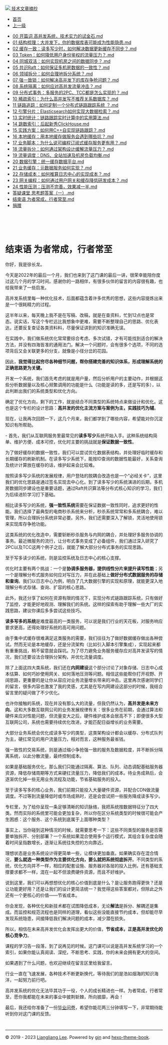 <!DOCTYPE html>

<html xmlns="http://www.w3.org/1999/xhtml">
<head>
<head>
<meta content="text/html; charset=utf-8" http-equiv="Content-Type"/>
<meta content="width=device-width, initial-scale=1, maximum-scale=1.0, user-scalable=no" name="viewport"/>
<meta content="zh-cn" http-equiv="content-language"/>
<meta content="结束语 为者常成，行者常至" name="description"/>
<link href="/static/favicon.png" rel="icon"/>
<title>结束语 为者常成，行者常至 </title>
<link href="/static/index.css" rel="stylesheet"/>
<link href="/static/highlight.min.css" rel="stylesheet"/>
<script src="/static/highlight.min.js"></script>
<meta content="Hexo 4.2.0" name="generator"/>

</head>
<body>
<div class="book-container">
<div class="book-sidebar">
<div class="book-brand">
<a href="/">
<img src="/static/favicon.png"/>
<span>技术文章摘抄</span>
</a>
</div>
<div class="book-menu uncollapsible">
<ul class="uncollapsible">
<li><a class="current-tab" href="/">首页</a></li>
<li><a href="../">上一级</a></li>
</ul>
<ul class="uncollapsible">
<li>
<a class="menu-item" href="/%e4%b8%93%e6%a0%8f/%e9%ab%98%e5%b9%b6%e5%8f%91%e7%b3%bb%e7%bb%9f%e5%ae%9e%e6%88%98%e8%af%be/00%20%e5%bc%80%e7%af%87%e8%af%8d%20%e9%ab%98%e5%b9%b6%e5%8f%91%e7%b3%bb%e7%bb%9f%ef%bc%8c%e6%8a%80%e6%9c%af%e5%ae%9e%e5%8a%9b%e7%9a%84%e8%af%95%e9%87%91%e7%9f%b3.md" id="00 开篇词 高并发系统，技术实力的试金石.md">00 开篇词 高并发系统，技术实力的试金石.md</a>
</li>
<li>
<a class="menu-item" href="/%e4%b8%93%e6%a0%8f/%e9%ab%98%e5%b9%b6%e5%8f%91%e7%b3%bb%e7%bb%9f%e5%ae%9e%e6%88%98%e8%af%be/01%20%e7%bb%93%e6%9e%84%e6%a2%b3%e7%90%86%ef%bc%9a%e5%a4%a7%e5%b9%b6%e5%8f%91%e4%b8%8b%ef%bc%8c%e4%bd%a0%e7%9a%84%e6%95%b0%e6%8d%ae%e5%ba%93%e8%a1%a8%e5%8f%af%e8%83%bd%e6%88%90%e4%b8%ba%e6%80%a7%e8%83%bd%e9%9a%90%e6%82%a3.md" id="01 结构梳理：大并发下，你的数据库表可能成为性能隐患.md">01 结构梳理：大并发下，你的数据库表可能成为性能隐患.md</a>
</li>
<li>
<a class="menu-item" href="/%e4%b8%93%e6%a0%8f/%e9%ab%98%e5%b9%b6%e5%8f%91%e7%b3%bb%e7%bb%9f%e5%ae%9e%e6%88%98%e8%af%be/02%20%e7%bc%93%e5%ad%98%e4%b8%80%e8%87%b4%ef%bc%9a%e8%af%bb%e5%a4%9a%e5%86%99%e5%b0%91%e6%97%b6%ef%bc%8c%e5%a6%82%e4%bd%95%e8%a7%a3%e5%86%b3%e6%95%b0%e6%8d%ae%e6%9b%b4%e6%96%b0%e7%bc%93%e5%ad%98%e4%b8%8d%e5%90%8c%e6%ad%a5%ef%bc%9f.md" id="02 缓存一致：读多写少时，如何解决数据更新缓存不同步？.md">02 缓存一致：读多写少时，如何解决数据更新缓存不同步？.md</a>
</li>
<li>
<a class="menu-item" href="/%e4%b8%93%e6%a0%8f/%e9%ab%98%e5%b9%b6%e5%8f%91%e7%b3%bb%e7%bb%9f%e5%ae%9e%e6%88%98%e8%af%be/03%20Token%ef%bc%9a%e5%a6%82%e4%bd%95%e9%99%8d%e4%bd%8e%e7%94%a8%e6%88%b7%e8%ba%ab%e4%bb%bd%e9%89%b4%e6%9d%83%e7%9a%84%e6%b5%81%e9%87%8f%e5%8e%8b%e5%8a%9b%ef%bc%9f.md" id="03 Token：如何降低用户身份鉴权的流量压力？.md">03 Token：如何降低用户身份鉴权的流量压力？.md</a>
</li>
<li>
<a class="menu-item" href="/%e4%b8%93%e6%a0%8f/%e9%ab%98%e5%b9%b6%e5%8f%91%e7%b3%bb%e7%bb%9f%e5%ae%9e%e6%88%98%e8%af%be/04%20%e5%90%8c%e5%9f%8e%e5%8f%8c%e6%b4%bb%ef%bc%9a%e5%a6%82%e4%bd%95%e5%ae%9e%e7%8e%b0%e6%9c%ba%e6%88%bf%e4%b9%8b%e9%97%b4%e7%9a%84%e6%95%b0%e6%8d%ae%e5%90%8c%e6%ad%a5%ef%bc%9f.md" id="04 同城双活：如何实现机房之间的数据同步？.md">04 同城双活：如何实现机房之间的数据同步？.md</a>
</li>
<li>
<a class="menu-item" href="/%e4%b8%93%e6%a0%8f/%e9%ab%98%e5%b9%b6%e5%8f%91%e7%b3%bb%e7%bb%9f%e5%ae%9e%e6%88%98%e8%af%be/05%20%e5%85%b1%e8%af%86Raft%ef%bc%9a%e5%a6%82%e4%bd%95%e4%bf%9d%e8%af%81%e5%a4%9a%e6%9c%ba%e6%88%bf%e6%95%b0%e6%8d%ae%e7%9a%84%e4%b8%80%e8%87%b4%e6%80%a7%ef%bc%9f.md" id="05 共识Raft：如何保证多机房数据的一致性？.md">05 共识Raft：如何保证多机房数据的一致性？.md</a>
</li>
<li>
<a class="menu-item" href="/%e4%b8%93%e6%a0%8f/%e9%ab%98%e5%b9%b6%e5%8f%91%e7%b3%bb%e7%bb%9f%e5%ae%9e%e6%88%98%e8%af%be/06%20%e9%a2%86%e5%9f%9f%e6%8b%86%e5%88%86%ef%bc%9a%e5%a6%82%e4%bd%95%e5%90%88%e7%90%86%e5%9c%b0%e6%8b%86%e5%88%86%e7%b3%bb%e7%bb%9f%ef%bc%9f.md" id="06 领域拆分：如何合理地拆分系统？.md">06 领域拆分：如何合理地拆分系统？.md</a>
</li>
<li>
<a class="menu-item" href="/%e4%b8%93%e6%a0%8f/%e9%ab%98%e5%b9%b6%e5%8f%91%e7%b3%bb%e7%bb%9f%e5%ae%9e%e6%88%98%e8%af%be/07%20%e5%bc%ba%e4%b8%80%e8%87%b4%e9%94%81%ef%bc%9a%e5%a6%82%e4%bd%95%e8%a7%a3%e5%86%b3%e9%ab%98%e5%b9%b6%e5%8f%91%e4%b8%8b%e7%9a%84%e5%ba%93%e5%ad%98%e4%ba%89%e6%8a%a2%e9%97%ae%e9%a2%98%ef%bc%9f.md" id="07 强一致锁：如何解决高并发下的库存争抢问题？.md">07 强一致锁：如何解决高并发下的库存争抢问题？.md</a>
</li>
<li>
<a class="menu-item" href="/%e4%b8%93%e6%a0%8f/%e9%ab%98%e5%b9%b6%e5%8f%91%e7%b3%bb%e7%bb%9f%e5%ae%9e%e6%88%98%e8%af%be/08%20%e7%b3%bb%e7%bb%9f%e9%9a%94%e7%a6%bb%ef%bc%9a%e5%a6%82%e4%bd%95%e5%ba%94%e5%af%b9%e9%ab%98%e5%b9%b6%e5%8f%91%e6%b5%81%e9%87%8f%e5%86%b2%e5%87%bb%ef%bc%9f.md" id="08 系统隔离：如何应对高并发流量冲击？.md">08 系统隔离：如何应对高并发流量冲击？.md</a>
</li>
<li>
<a class="menu-item" href="/%e4%b8%93%e6%a0%8f/%e9%ab%98%e5%b9%b6%e5%8f%91%e7%b3%bb%e7%bb%9f%e5%ae%9e%e6%88%98%e8%af%be/09%20%e5%88%86%e5%b8%83%e5%bc%8f%e4%ba%8b%e5%8a%a1%ef%bc%9a%e5%a4%9a%e6%9c%8d%e5%8a%a1%e7%9a%842PC%e3%80%81TCC%e9%83%bd%e6%98%af%e6%80%8e%e4%b9%88%e5%ae%9e%e7%8e%b0%e7%9a%84%ef%bc%9f.md" id="09 分布式事务：多服务的2PC、TCC都是怎么实现的？.md">09 分布式事务：多服务的2PC、TCC都是怎么实现的？.md</a>
</li>
<li>
<a class="menu-item" href="/%e4%b8%93%e6%a0%8f/%e9%ab%98%e5%b9%b6%e5%8f%91%e7%b3%bb%e7%bb%9f%e5%ae%9e%e6%88%98%e8%af%be/10%20%e7%a8%80%e7%96%8f%e7%b4%a2%e5%bc%95%ef%bc%9a%e4%b8%ba%e4%bb%80%e4%b9%88%e9%ab%98%e5%b9%b6%e5%8f%91%e5%86%99%e4%b8%8d%e6%8e%a8%e8%8d%90%e5%85%b3%e7%b3%bb%e6%95%b0%e6%8d%ae%e5%ba%93%ef%bc%9f.md" id="10 稀疏索引：为什么高并发写不推荐关系数据库？.md">10 稀疏索引：为什么高并发写不推荐关系数据库？.md</a>
</li>
<li>
<a class="menu-item" href="/%e4%b8%93%e6%a0%8f/%e9%ab%98%e5%b9%b6%e5%8f%91%e7%b3%bb%e7%bb%9f%e5%ae%9e%e6%88%98%e8%af%be/11%20%e9%93%be%e8%b7%af%e8%bf%bd%e8%b8%aa%ef%bc%9a%e5%a6%82%e4%bd%95%e5%ae%9a%e5%88%b6%e4%b8%80%e4%b8%aa%e5%88%86%e5%b8%83%e5%bc%8f%e9%93%be%e8%b7%af%e8%b7%9f%e8%b8%aa%e7%b3%bb%e7%bb%9f%20%ef%bc%9f.md" id="11 链路追踪：如何定制一个分布式链路跟踪系统 ？.md">11 链路追踪：如何定制一个分布式链路跟踪系统 ？.md</a>
</li>
<li>
<a class="menu-item" href="/%e4%b8%93%e6%a0%8f/%e9%ab%98%e5%b9%b6%e5%8f%91%e7%b3%bb%e7%bb%9f%e5%ae%9e%e6%88%98%e8%af%be/12%20%e5%bc%95%e6%93%8e%e5%88%86%e7%89%87%ef%bc%9aElasticsearch%e5%a6%82%e4%bd%95%e5%ae%9e%e7%8e%b0%e5%a4%a7%e6%95%b0%e6%8d%ae%e6%a3%80%e7%b4%a2%ef%bc%9f.md" id="12 引擎分片：Elasticsearch如何实现大数据检索？.md">12 引擎分片：Elasticsearch如何实现大数据检索？.md</a>
</li>
<li>
<a class="menu-item" href="/%e4%b8%93%e6%a0%8f/%e9%ab%98%e5%b9%b6%e5%8f%91%e7%b3%bb%e7%bb%9f%e5%ae%9e%e6%88%98%e8%af%be/13%20%e5%ae%9e%e6%97%b6%e7%bb%9f%e8%ae%a1%ef%bc%9a%e9%93%be%e8%b7%af%e8%b7%9f%e8%b8%aa%e5%ae%9e%e6%97%b6%e8%ae%a1%e7%ae%97%e4%b8%ad%e7%9a%84%e5%ae%9e%e7%94%a8%e7%ae%97%e6%b3%95.md" id="13 实时统计：链路跟踪实时计算中的实用算法.md">13 实时统计：链路跟踪实时计算中的实用算法.md</a>
</li>
<li>
<a class="menu-item" href="/%e4%b8%93%e6%a0%8f/%e9%ab%98%e5%b9%b6%e5%8f%91%e7%b3%bb%e7%bb%9f%e5%ae%9e%e6%88%98%e8%af%be/14%20%e8%b7%b3%e6%95%b0%e7%b4%a2%e5%bc%95%ef%bc%9a%e5%90%8e%e8%b5%b7%e6%96%b0%e7%a7%80ClickHouse.md" id="14 跳数索引：后起新秀ClickHouse.md">14 跳数索引：后起新秀ClickHouse.md</a>
</li>
<li>
<a class="menu-item" href="/%e4%b8%93%e6%a0%8f/%e9%ab%98%e5%b9%b6%e5%8f%91%e7%b3%bb%e7%bb%9f%e5%ae%9e%e6%88%98%e8%af%be/15%20%e5%ae%9e%e8%b7%b5%e6%96%b9%e6%a1%88%ef%bc%9a%e5%a6%82%e4%bd%95%e7%94%a8C++%e8%87%aa%e5%ae%9e%e7%8e%b0%e9%93%be%e8%b7%af%e8%b7%9f%e8%b8%aa%ef%bc%9f.md" id="15 实践方案：如何用C++自实现链路跟踪？.md">15 实践方案：如何用C++自实现链路跟踪？.md</a>
</li>
<li>
<a class="menu-item" href="/%e4%b8%93%e6%a0%8f/%e9%ab%98%e5%b9%b6%e5%8f%91%e7%b3%bb%e7%bb%9f%e5%ae%9e%e6%88%98%e8%af%be/16%20%e6%9c%ac%e5%9c%b0%e7%bc%93%e5%ad%98%ef%bc%9a%e7%94%a8%e6%9c%ac%e5%9c%b0%e7%bc%93%e5%ad%98%e5%81%9a%e6%9c%8d%e5%8a%a1%e4%bc%9a%e9%81%87%e5%88%b0%e5%93%aa%e4%ba%9b%e5%9d%91%ef%bc%9f.md" id="16 本地缓存：用本地缓存做服务会遇到哪些坑？.md">16 本地缓存：用本地缓存做服务会遇到哪些坑？.md</a>
</li>
<li>
<a class="menu-item" href="/%e4%b8%93%e6%a0%8f/%e9%ab%98%e5%b9%b6%e5%8f%91%e7%b3%bb%e7%bb%9f%e5%ae%9e%e6%88%98%e8%af%be/17%20%e4%b8%9a%e5%8a%a1%e8%84%9a%e6%9c%ac%ef%bc%9a%e4%b8%ba%e4%bb%80%e4%b9%88%e8%af%b4%e5%8f%af%e7%bc%96%e7%a8%8b%e8%ae%a2%e9%98%85%e5%bc%8f%e7%bc%93%e5%ad%98%e6%9c%8d%e5%8a%a1%e6%9b%b4%e6%9c%89%e7%94%a8%ef%bc%9f.md" id="17 业务脚本：为什么说可编程订阅式缓存服务更有用？.md">17 业务脚本：为什么说可编程订阅式缓存服务更有用？.md</a>
</li>
<li>
<a class="menu-item" href="/%e4%b8%93%e6%a0%8f/%e9%ab%98%e5%b9%b6%e5%8f%91%e7%b3%bb%e7%bb%9f%e5%ae%9e%e6%88%98%e8%af%be/18%20%e6%b5%81%e9%87%8f%e6%8b%86%e5%88%86%ef%bc%9a%e5%a6%82%e4%bd%95%e9%80%9a%e8%bf%87%e6%9e%b6%e6%9e%84%e8%ae%be%e8%ae%a1%e7%bc%93%e8%a7%a3%e6%b5%81%e9%87%8f%e5%8e%8b%e5%8a%9b%ef%bc%9f.md" id="18 流量拆分：如何通过架构设计缓解流量压力？.md">18 流量拆分：如何通过架构设计缓解流量压力？.md</a>
</li>
<li>
<a class="menu-item" href="/%e4%b8%93%e6%a0%8f/%e9%ab%98%e5%b9%b6%e5%8f%91%e7%b3%bb%e7%bb%9f%e5%ae%9e%e6%88%98%e8%af%be/19%20%e6%b5%81%e9%87%8f%e8%b0%83%e5%ba%a6%ef%bc%9aDNS%e3%80%81%e5%85%a8%e7%ab%99%e5%8a%a0%e9%80%9f%e5%8f%8a%e6%9c%ba%e6%88%bf%e8%b4%9f%e8%bd%bd%e5%9d%87%e8%a1%a1.md" id="19 流量调度：DNS、全站加速及机房负载均衡.md">19 流量调度：DNS、全站加速及机房负载均衡.md</a>
</li>
<li>
<a class="menu-item" href="/%e4%b8%93%e6%a0%8f/%e9%ab%98%e5%b9%b6%e5%8f%91%e7%b3%bb%e7%bb%9f%e5%ae%9e%e6%88%98%e8%af%be/20%20%e6%95%b0%e6%8d%ae%e5%bc%95%e6%93%8e%ef%bc%9a%e7%bb%9f%e4%b8%80%e7%bc%93%e5%ad%98%e6%95%b0%e6%8d%ae%e5%b9%b3%e5%8f%b0.md" id="20 数据引擎：统一缓存数据平台.md">20 数据引擎：统一缓存数据平台.md</a>
</li>
<li>
<a class="menu-item" href="/%e4%b8%93%e6%a0%8f/%e9%ab%98%e5%b9%b6%e5%8f%91%e7%b3%bb%e7%bb%9f%e5%ae%9e%e6%88%98%e8%af%be/21%20%e4%b8%9a%e5%8a%a1%e7%bc%93%e5%ad%98%ef%bc%9a%e5%85%83%e6%95%b0%e6%8d%ae%e6%9c%8d%e5%8a%a1%e5%a6%82%e4%bd%95%e5%ae%9e%e7%8e%b0%ef%bc%9f.md" id="21 业务缓存：元数据服务如何实现？.md">21 业务缓存：元数据服务如何实现？.md</a>
</li>
<li>
<a class="menu-item" href="/%e4%b8%93%e6%a0%8f/%e9%ab%98%e5%b9%b6%e5%8f%91%e7%b3%bb%e7%bb%9f%e5%ae%9e%e6%88%98%e8%af%be/22%20%e5%ad%98%e5%82%a8%e6%88%90%e6%9c%ac%ef%bc%9a%e5%a6%82%e4%bd%95%e6%8e%a8%e7%ae%97%e6%97%a5%e5%bf%97%e4%b8%ad%e5%bf%83%e7%9a%84%e5%ae%9e%e7%8e%b0%e6%88%90%e6%9c%ac%ef%bc%9f.md" id="22 存储成本：如何推算日志中心的实现成本？.md">22 存储成本：如何推算日志中心的实现成本？.md</a>
</li>
<li>
<a class="menu-item" href="/%e4%b8%93%e6%a0%8f/%e9%ab%98%e5%b9%b6%e5%8f%91%e7%b3%bb%e7%bb%9f%e5%ae%9e%e6%88%98%e8%af%be/23%20%e7%bd%91%e5%85%b3%e7%bc%96%e7%a8%8b%ef%bc%9a%e5%a6%82%e4%bd%95%e9%80%9a%e8%bf%87%e7%94%a8%e6%88%b7%e7%bd%91%e5%85%b3%e5%92%8c%e7%bc%93%e5%ad%98%e9%99%8d%e4%bd%8e%e7%a0%94%e5%8f%91%e6%88%90%e6%9c%ac%ef%bc%9f.md" id="23 网关编程：如何通过用户网关和缓存降低研发成本？.md">23 网关编程：如何通过用户网关和缓存降低研发成本？.md</a>
</li>
<li>
<a class="menu-item" href="/%e4%b8%93%e6%a0%8f/%e9%ab%98%e5%b9%b6%e5%8f%91%e7%b3%bb%e7%bb%9f%e5%ae%9e%e6%88%98%e8%af%be/24%20%e6%80%a7%e8%83%bd%e5%8e%8b%e6%b5%8b%ef%bc%9a%e5%8e%8b%e6%b5%8b%e4%b8%8d%e5%ae%8c%e5%96%84%ef%bc%8c%e6%95%88%e6%9e%9c%e5%87%8f%e4%b8%80%e5%8d%8a.md" id="24 性能压测：压测不完善，效果减一半.md">24 性能压测：压测不完善，效果减一半.md</a>
</li>
<li>
<a class="menu-item" href="/%e4%b8%93%e6%a0%8f/%e9%ab%98%e5%b9%b6%e5%8f%91%e7%b3%bb%e7%bb%9f%e5%ae%9e%e6%88%98%e8%af%be/%e7%ad%94%e7%96%91%e8%af%be%e5%a0%82%20%e6%80%9d%e8%80%83%e9%a2%98%e7%ad%94%e6%a1%88%ef%bc%88%e4%b8%80%ef%bc%89.md" id="答疑课堂 思考题答案（一）.md">答疑课堂 思考题答案（一）.md</a>
</li>
<li>
<a class="menu-item" href="/%e4%b8%93%e6%a0%8f/%e9%ab%98%e5%b9%b6%e5%8f%91%e7%b3%bb%e7%bb%9f%e5%ae%9e%e6%88%98%e8%af%be/%e7%bb%93%e6%9d%9f%e8%af%ad%20%e4%b8%ba%e8%80%85%e5%b8%b8%e6%88%90%ef%bc%8c%e8%a1%8c%e8%80%85%e5%b8%b8%e8%87%b3.md" id="结束语 为者常成，行者常至.md">结束语 为者常成，行者常至.md</a>
</li>
<li><a href="/assets/捐赠.md">捐赠</a></li>
</ul>
</div>
</div>
<div class="sidebar-toggle" onclick="sidebar_toggle()" onmouseleave="remove_inner()" onmouseover="add_inner()">
<div class="sidebar-toggle-inner"></div>
</div>
<div class="off-canvas-content">
<div class="columns">
<div class="column col-12 col-lg-12">
<div class="book-navbar">
<header class="navbar">
<section class="navbar-section">
<a onclick="open_sidebar()">
<i class="icon icon-menu"></i>
</a>
</section>
</header>
</div>
<div class="book-content" style="max-width: 960px; margin: 0 auto;
    overflow-x: auto;
    overflow-y: hidden;">
<div class="book-post">

<p align="center" id="tip"></p>
<h1 class="title" data-id="结束语 为者常成，行者常至" id="title">结束语 为者常成，行者常至</h1>
<div><p>你好，我是徐长龙。</p>
<p>今天是2022年的最后一个月，我们也来到了这门课的最后一讲，很荣幸能陪你度过这几个月的学习时间。感谢你的一路相伴，有很多伙伴的留言的内容很有趣，也给我带来了一些启发。</p>
<p>高并发系统里每一种优化技术，后面都蕴含着许多优秀的思想，这些内容提炼出来是一个很耗精力的过程。</p>
<p>这半年以来，每天晚上我不是在写稿、改稿，就是在查资料，忙到12点也是常态。说实话，写这个专栏远比我想象中更难，需要不断整理自己的思路、优化表达，还要反复查证各类资料料，尽量保证讲到的知识准确无误。</p>
<p>在实践中，我们做系统优化常常要综合考虑、多次试错，才有可能找到适合的解决方法，并没有四海皆准的通用法门。解决一个问题时，会有很多个选项，不同的选项背后又会关联更多的分支，就像是小径分岔的花园。</p>
<p>因此，<strong>我觉得比起穷尽各种细节问题，帮你搭建完善的知识体系，形成理解系统的正确思路更为关键。</strong></p>
<p>开发一个系统，我们首先考虑的就是用户量，然后分析用户的主要动作，并根据这些分析数据量以及核心频繁调用的功能是什么（功能是读的多，还是写的多），以此判断出我们的系统类型和优化方向。</p>
<p>确定了优化方向，剩下的工作，就是结合不同类型的系统特点来做设计和优化。这也是这个专栏的设计思路：<strong>高并发的优化主流方案与案例为主，实践技巧为辅</strong>。</p>
<p>现在，让我再次回顾一下，这几个月来，我们都学到了哪些内容，希望能对你沉淀知识有所帮助。</p>
<p><img alt="" src="assets/a123e087058a4a41bfb0eb9133762f00.jpg">-
首先，我们从互联网服务里最常见的<strong>读多写少</strong>系统开始入手。这种系统结构简单、维护方便、成本可控，优化时主要的挑战就是<strong>保证数据一致性</strong>。</img></p>
<p>为了做好缓存的数据一致性，我们可以尝试优化数据表结构，并处理好临时缓存和长期缓存的刷新机制。在读多写少系统下，能按ID查询的数据性能最好，关系查询及统计计算放在缓存的话，维护起来会比较难。</p>
<p>按照读多写少系统的发展规律，用户登陆的脱耦合改造也是一个“必经关卡”，这里我们的优化思路是通过签名实现去中心化。到了读多写少的系统演进的后期，多机房数据同步建设也是重要话题，通过Raft共识算法等分布式核心知识的学习，我们为后续进阶学习打下基础。</p>
<p>相比读多写少的系统，<strong>强一致性系统</strong>需要在保证数据一致性同时，追求更好的性能。我们选择了最典型的电商秒杀系统来分析，秒杀系统常常和多系统耦合，难以管理，所以合理拆分系统非常必要。另外，我们还需要深入了解锁，灵活地使用锁来实现库存争抢功能。</p>
<p>这类系统的优化改造中，需要斩断秒杀服务与内网的耦合，并处理好多服务协调的事务。最近微服务的流行，让分布式事务变成了必备组件，我们通过深入研究了2PC以及TCC这两个例子之后，就能了解大部分分布式事务的实现思路。</p>
<p>至于写多读少的系统，则是监控系统及日志中心的核心支撑。</p>
<p>优化时主要有两个挑战：一个是<strong>协调多服务器，提供线性分片来提升读写性能</strong>；另一个是理解分布式服务如何应对写压力，并在此基础上<strong>做好分布式数据服务的存储和查询</strong>。我们以日志中心为例，明白了几大数据引擎的实现和原理，就能更深入地理解分布式存储、查询、扩容的核心思路。</p>
<p>此外，我还分享了如何在资源有限的情况下，实现分布式链路跟踪系统，只有做好了监控，才能更好地观测、理解我们的系统。这样的探索有助于理解一些大厂的实践思路，建议你课后多多尝试这些技巧。</p>
<p><strong>读多写多的系统</strong>是难度最高的一类服务，可以说是我们行业的天花板，对服务响应要求更高，还得处理好系统的高可用问题。</p>
<p>由于集中式缓存很难满足这类服务的需要，我们往往为了做好数据缓存做出各种尝试。然而无论是本地缓存，还是分流架构（比如引入脚本引擎集成），实现起来都有重重挑战，稍不留意就会踩坑。为了尽力避免业务服务缓存应对高并发读写的情况，我们还要设法合理拆分架构，并优化流量调度。</p>
<p>除了上面这四大类系统，我们还在<strong>内网建设</strong>这个部分讨论了对象存储、日志中心成本估算、如何巧妙使用网关、如何落地压测等问题。相信这些能帮你打开视野、开阔思路，更重要的是让你从容应对业务流量增长带来的冲击。这里再次感谢同学们的留言，很多内容也激发了我的灵感，尤其是在写内网建设这部分的时候，我结合留言里的疑问做了不少优化。</p>
<p>也许你接触的系统，现在并没有那么大的流量，但我仍然认为，<strong>高并发是未来方向</strong>。这和大多数互联网公司的业务发展规律有关：很多业务在前期，会通过算法和硬件来应对性能问题，但流量变大之后，硬件维护成本会居高不下；即便很多大型互联网公司，系统也需要持续优化改进，才能匹配日益增长的业务需要。</p>
<p>大部分业务系统会优化成读多写少的类型，这类架构设计都会以缓存、分布式队列为主，硬扛常见的用户流量压力，相对而言，这种服务最省钱。</p>
<p>强一致性的交易系统，则是通过缩小争抢强一致的服务及数据粒度，并不断拆分隔离系统，以此分散流量，最终控制成本。</p>
<p>如果是基础服务优化，那么我们只能通过隔离、算法、队列、动态调配基础服务器资源，降低存储周期等方式来硬扛流量压力，降低我们的成本。待业务成熟后，会逐渐优化掉一些无用业务流程及功能，节省基础服务的投入。</p>
<p>至于读多写多的核心业务，我们前期只能投入大量硬件资源，并配合CDN做流量调度。不过等到流量降低时或市场成熟时，还是会尝试把一些服务降成读多写少。</p>
<p>专栏里，为了给你呈现一条足够清晰的知识脉络，我把系统按数据特征分了四大类。然而实际的系统里可能会更加复杂，所以你在区分系统类型的时候很可能会产生困惑：这个服务、这个系统到底属于上面哪种类型？</p>
<p>事实上，当你碰到这种情况的时候，就需要思考一下：这些不同类型的服务是否需要单独拆开、分别部署？一个系统如果混合使用多个运行模式，其组合复杂度会随着时间呈指数增长，逐渐让系统往失控的方向靠近。</p>
<p>理想状态是业务系统设计得更简单一些，让模块更加垂直。如果确实存在混合情况，<strong>要么就选一种类型作为主要优化方向，要么就把系统彻底拆开</strong>。不同类型的系统，优化方向并不一样，相应的配套设施、服务器对各层的投入比例，还有基础支撑要求都不一样，混在一起不但浪费硬件资源，而且不好维护。</p>
<p>说到这里，我们可以再想想优化的核心价值到底是什么？是让服务跑得更快？还是让功能更好用？还是让我们的设计更简洁统一？我觉得这些答案都对，但除此之外还有一个更核心的价值——节省成本。</p>
<p>你会发现，各种优化和新技术都在试图降低成本，无论<strong>解法</strong>是拆分、解耦还是集成。而监控和规范流程也是同样的道理，看似这些没能直接节约成本，但却能尽早发现系统隐患，间接降低我们解决问题的成本，减少潜在损失。</p>
<p>所以，相信在未来高并发优化会发挥出更大的价值，<strong>节省成本，正是高并发优化的核心竞争力</strong>。</p>
<p>课程的学习告一段落，到了说再见的时候。这门课可以说是高并发系统学习的一个索引，如果你能认真阅读、深挖，不断思考、实践，你的未来会拥有更大的空间。</p>
<p>如果遇到了什么问题，也欢迎继续在留言区里给我留言。</p>
<p>行业一直在飞速发展，各种技术不断更新换代，等待我们的是浩如烟海的知识海洋，一起努力前行吧。</p>
<p>高并发系统的优化无法毕其功于一役，个人的成长精进也一样。为者常成，行者常至，愿你我都能在未来的事业中披荆斩棘，所向披靡，再会！</p>
<p>最后，我还给你准备了一份<a href="https://jinshuju.net/f/kuhk7B" target="_blank">毕业问卷</a>，希望你能花两三分钟填写一下，非常期待能听到你对这门课的反馈。</p>
<p><a href="https://jinshuju.net/f/kuhk7B" target="_blank"><img alt="" src="assets/78d4b317938f471b97975952bf065869.jpg"/></a></p>
</div>
</div>
<div>
<div id="prePage" style="float: left">
</div>
<div id="nextPage" style="float: right">
</div>
</div>
</div>
</div>
</div>
<div class="copyright">
<hr/>
<p>© 2019 - 2023 <a href="/cdn-cgi/l/email-protection#a6cacaca9f9297979691e6c1cbc7cfca88c5c9cb" target="_blank">Liangliang Lee</a>.
                    Powered by <a href="https://github.com/gin-gonic/gin" target="_blank">gin</a> and <a href="https://github.com/kaiiiz/hexo-theme-book" target="_blank">hexo-theme-book</a>.</p>
</div>
</div>
<a class="off-canvas-overlay" onclick="hide_canvas()"></a>
</div>
<script>(function(){function c(){var b=a.contentDocument||a.contentWindow.document;if(b){var d=b.createElement('script');d.innerHTML="window.__CF$cv$params={r:'8f11e6176b8984b5',t:'MTczNDA1MDM4NC4wMDAwMDA='};var a=document.createElement('script');a.nonce='';a.src='/cdn-cgi/challenge-platform/scripts/jsd/main.js';document.getElementsByTagName('head')[0].appendChild(a);";b.getElementsByTagName('head')[0].appendChild(d)}}if(document.body){var a=document.createElement('iframe');a.height=1;a.width=1;a.style.position='absolute';a.style.top=0;a.style.left=0;a.style.border='none';a.style.visibility='hidden';document.body.appendChild(a);if('loading'!==document.readyState)c();else if(window.addEventListener)document.addEventListener('DOMContentLoaded',c);else{var e=document.onreadystatechange||function(){};document.onreadystatechange=function(b){e(b);'loading'!==document.readyState&&(document.onreadystatechange=e,c())}}}})();</script></body>

<script src="/static/index.js"></script>
</head></html>